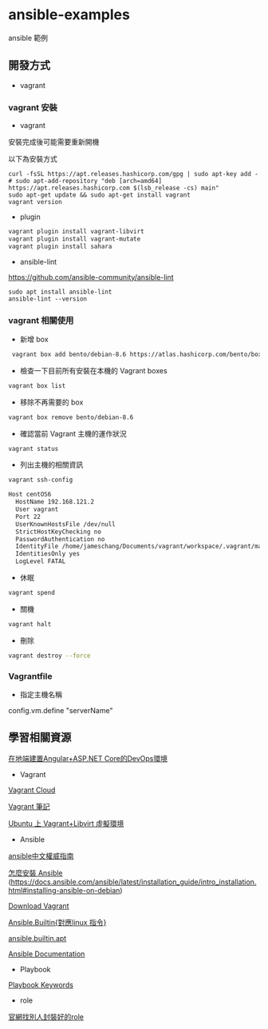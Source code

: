 # ansible-examples
ansible 範例

## 開發方式

* vagrant

### vagrant 安裝

* vagrant

安裝完成後可能需要重新開機

以下為安裝方式

```sehll
curl -fsSL https://apt.releases.hashicorp.com/gpg | sudo apt-key add -
# sudo apt-add-repository "deb [arch=amd64] https://apt.releases.hashicorp.com $(lsb_release -cs) main"
sudo apt-get update && sudo apt-get install vagrant
vagrant version
```

* plugin

```bash
vagrant plugin install vagrant-libvirt
vagrant plugin install vagrant-mutate
vagrant plugin install sahara
```

* ansible-lint 

https://github.com/ansible-community/ansible-lint

```
sudo apt install ansible-lint
ansible-lint --version
```

### vagrant 相關使用

* 新增 box

```bash
 vagrant box add bento/debian-8.6 https://atlas.hashicorp.com/bento/boxes/debian-8.6
```

* 檢查一下目前所有安裝在本機的 Vagrant boxes

```bash
vagrant box list
```

* 移除不再需要的 box

```bash
vagrant box remove bento/debian-8.6
```

* 確認當前 Vagrant 主機的運作狀況

```bash
vagrant status
```

* 列出主機的相關資訊

```bash
vagrant ssh-config

Host centOS6
  HostName 192.168.121.2
  User vagrant
  Port 22
  UserKnownHostsFile /dev/null
  StrictHostKeyChecking no
  PasswordAuthentication no
  IdentityFile /home/jameschang/Documents/vagrant/workspace/.vagrant/machines/centOS6/libvirt/private_key
  IdentitiesOnly yes
  LogLevel FATAL
```

* 休眠
  
```bash
vagrant spend
```

* 關機

```bash
vagrant halt
```

* 刪除

```bash
vagrant destroy --force
```

### Vagrantfile 

* 指定主機名稱

config.vm.define "serverName"


## 學習相關資源

[在地端建置Angular+ASP.NET Core的DevOps環境](https://ithelp.ithome.com.tw/users/20107868/ironman/1621)

* Vagrant

[Vagrant Cloud](https://app.vagrantup.com/boxes/search)

[Vagrant 筆記](https://blog.codylab.com/vagrant/)

[Ubuntu 上 Vagrant+Libvirt 虛擬環境](https://samkuo.me/post/2020/06/vagrant-libvirt-ubuntu-devops-env/)

* Ansible

[ansible中文權威指南](https://chusiang.github.io/ansible-docs-translate/intro.html)

[怎麼安裝 Ansible](https://ansible.tw/#!docs/installation.md)
(https://docs.ansible.com/ansible/latest/installation_guide/intro_installation.html#installing-ansible-on-debian)

[Download Vagrant](https://www.vagrantup.com/downloads)

[Ansible.Builtin{對應linux 指令}](https://docs.ansible.com/ansible/latest/collections/ansible/builtin/)

[ansible.builtin.apt](https://docs.ansible.com/ansible/latest/collections/ansible/builtin/apt_module.html)

[Ansible Documentation](https://docs.ansible.com/ansible/latest/index.html)

* Playbook

[Playbook Keywords](https://docs.ansible.com/ansible/latest/reference_appendices/playbooks_keywords.html)

* role

[官網找別人封裝好的role](https://galaxy.ansible.com/)
